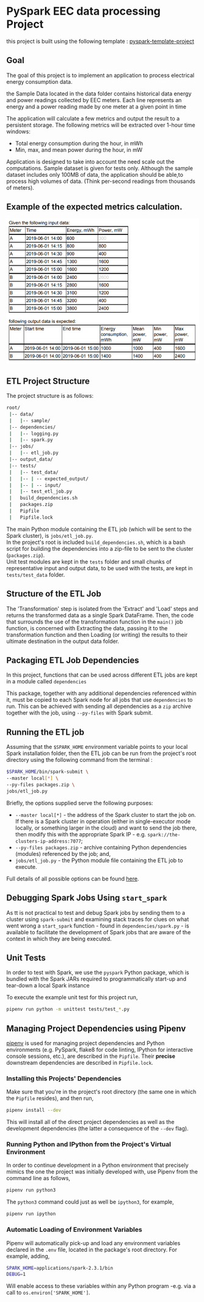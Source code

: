 # PySpark EEC data processing Project

this project is built using the following template : 
[pyspark-template-project](https://github.com/AlexIoannides/pyspark-example-project)


## Goal
The goal of this project is to implement an application to process electrical energy consumption
data.

the Sample Data located in the data folder contains historical data energy and power readings collected by EEC meters.
Each line represents an energy and a power reading made by one meter at a given point in time


The application will calculate a few metrics and output the result to a persistent storage. The following metrics will be extracted over 1-hour time windows:
-  Total energy consumption during the hour, in mWh
-  Min, max, and mean power during the hour, in mW

Application is designed to take into account the need scale out the computations. Sample
dataset is given for tests only. Although the sample dataset includes only 100MB of
data, the application should be able,to process high volumes of data. (Think per-second readings from thousands of meters).

## Example of the expected metrics calculation.

![screenshot-output-data](assets/example-output.png)


## ETL Project Structure

The project structure is as follows:

```bash
root/
 |-- data/
 |   |-- sample/
 |-- dependencies/
 |   |-- logging.py
 |   |-- spark.py
 |-- jobs/
 |   |-- etl_job.py
 |-- output_data/
 |-- tests/
 |   |-- test_data/
 |   |-- | -- expected_output/
 |   |-- | -- input/
 |   |-- test_etl_job.py
 |   build_dependencies.sh
 |   packages.zip
 |   Pipfile
 |   Pipfile.lock
```

The main Python module containing the ETL job (which will be sent to the Spark cluster), is `jobs/etl_job.py`.  
In the project's root is included `build_dependencies.sh`, which is a bash script for building the dependencies into a zip-file to be sent to the cluster (`packages.zip`).  
Unit test modules are kept in the `tests` folder and small chunks of representative input and output data, to be used with the tests, are kept in `tests/test_data` folder.

## Structure of the ETL Job

 The 'Transformation' step is isolated from the 'Extract' and 'Load' steps and returns the transformed data as a single Spark DataFrame. Then, the code that surrounds the use of the transformation function in the `main()` job function, is concerned with Extracting the data, passing it to the transformation function and then Loading (or writing) the results to their ultimate destination in the output data folder.


## Packaging ETL Job Dependencies

In this project, functions that can be used across different ETL jobs are kept in a module called `dependencies` 

This package, together with any additional dependencies referenced within it, must be copied to each Spark node for all jobs that use `dependencies` to run. This can be achieved with
sending all dependencies as a `zip` archive together with the job, using `--py-files` with Spark submit.

## Running the ETL job

Assuming that the `$SPARK_HOME` environment variable points to your local Spark installation folder, then the ETL job can be run from the project's root directory using the following command from the terminal : 

```bash
$SPARK_HOME/bin/spark-submit \
--master local[*] \
--py-files packages.zip \
jobs/etl_job.py
```

Briefly, the options supplied serve the following purposes:

- `--master local[*]` - the address of the Spark cluster to start the job on. If there is a Spark cluster in operation (either in single-executor mode locally, or something larger in the cloud) and want to send the job there, then modify this with the appropriate Spark IP - e.g. `spark://the-clusters-ip-address:7077`;
- `--py-files packages.zip` - archive containing Python dependencies (modules) referenced by the job; and,
- `jobs/etl_job.py` - the Python module file containing the ETL job to execute.

Full details of all possible options can be found [here](http://spark.apache.org/docs/latest/submitting-applications.html).

## Debugging Spark Jobs Using `start_spark`

As tt is not practical to test and debug Spark jobs by sending them to a cluster using `spark-submit` and examining stack traces for clues on what went wrong a `start_spark` function - found in `dependencies/spark.py` - is available to facilitate the development of Spark jobs that are aware of the context in which they are being executed.


## Unit Tests

In order to test with Spark, we use the `pyspark` Python package, which is bundled with the Spark JARs required to programmatically start-up and tear-down a local Spark instance

To execute the example unit test for this project run,

```bash
pipenv run python -m unittest tests/test_*.py
```

## Managing Project Dependencies using Pipenv

[pipenv](https://docs.pipenv.org) is used for managing project dependencies and Python environments (e.g. PySpark, flake8 for code linting, IPython for interactive console sessions, etc.), are described in the `Pipfile`. Their **precise** downstream dependencies are described in `Pipfile.lock`.


### Installing this Projects' Dependencies

Make sure that you're in the project's root directory (the same one in which the `Pipfile` resides), and then run,

```bash
pipenv install --dev
```

This will install all of the direct project dependencies as well as the development dependencies (the latter a consequence of the `--dev` flag).

### Running Python and IPython from the Project's Virtual Environment

In order to continue development in a Python environment that precisely mimics the one the project was initially developed with, use Pipenv from the command line as follows,

```bash
pipenv run python3
```

The `python3` command could just as well be `ipython3`, for example,

```bash
pipenv run ipython
```

### Automatic Loading of Environment Variables

Pipenv will automatically pick-up and load any environment variables declared in the `.env` file, located in the package's root directory. For example, adding,

```bash
SPARK_HOME=applications/spark-2.3.1/bin
DEBUG=1
```

Will enable access to these variables within any Python program -e.g. via a call to `os.environ['SPARK_HOME']`. 
